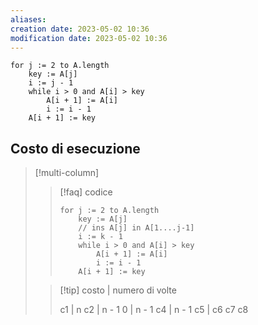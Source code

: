 ```yaml
---
aliases: 
creation date: 2023-05-02 10:36
modification date: 2023-05-02 10:36
---
```


```clike
for j := 2 to A.length
	key := A[j]
	i := j - 1
	while i > 0 and A[i] > key
		A[i + 1] := A[i]
		i := i - 1
	A[i + 1] := key
```

## Costo di esecuzione

> [!multi-column]
>
>>[!faq] codice
> > ```clike
> > for j := 2 to A.length
> > 	key := A[j]
> > 	// ins A[j] in A[1....j-1]
> > 	i := k - 1
> > 	while i > 0 and A[i] > key
> > 		A[i + 1] := A[i]
> > 		i := i - 1
> > 	A[i + 1] := key
> > ```
>
>>[!tip] costo | numero di volte
>>
>>c1 | n
>>c2 | n - 1
>>0 | n - 1
>>c4 | n - 1
>>c5 |
>>c6
>>c7
>>c8
>>



